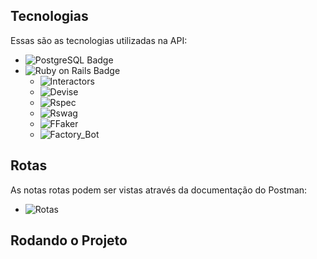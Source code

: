 ## Tecnologias
Essas são as tecnologias utilizadas na API:
- ![PostgreSQL Badge](https://img.shields.io/badge/PostgreSQL-4169E1?logo=postgresql&logoColor=fff&style=for-the-badge)
- ![Ruby on Rails Badge](https://img.shields.io/badge/Ruby%20on%20Rails-D30001?logo=rubyonrails&logoColor=fff&style=for-the-badge)
  - ![Interactors](https://img.shields.io/badge/interactors-%23CC342D.svg?style=for-the-badge&logo=rubygems&logoColor=white)
  - ![Devise](https://img.shields.io/badge/devise-%23CC342D.svg?style=for-the-badge&logo=rubygems&logoColor=white)
  - ![Rspec](https://img.shields.io/badge/rspec-%23CC342D.svg?style=for-the-badge&logo=rubygems&logoColor=white)
  - ![Rswag](https://img.shields.io/badge/rswag-%23CC342D.svg?style=for-the-badge&logo=rubygems&logoColor=white)
  - ![FFaker](https://img.shields.io/badge/ffaker-%23CC342D.svg?style=for-the-badge&logo=rubygems&logoColor=white)
  - ![Factory_Bot](https://img.shields.io/badge/factory_bot-%23CC342D.svg?style=for-the-badge&logo=rubygems&logoColor=white)
## Rotas
As notas rotas podem ser vistas através da documentação do Postman:
- ![Rotas](https://documenter.getpostman.com/view/27353559/2s9YXfbPDt)
  
## Rodando o Projeto

